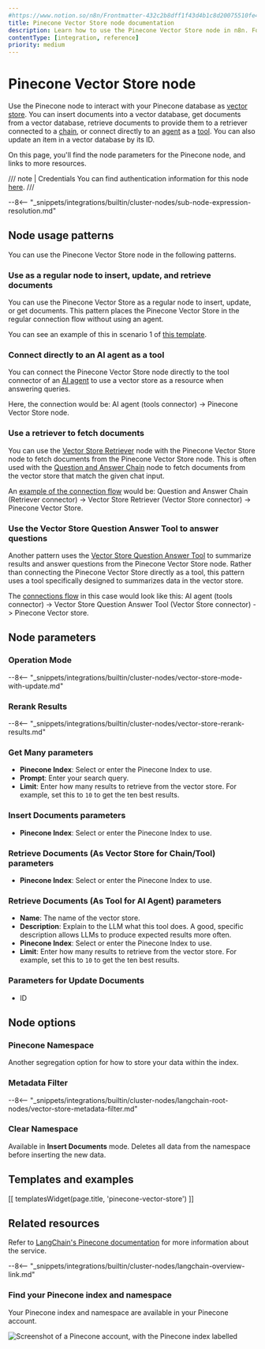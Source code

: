 ```yaml
---
#https://www.notion.so/n8n/Frontmatter-432c2b8dff1f43d4b1c8d20075510fe4
title: Pinecone Vector Store node documentation
description: Learn how to use the Pinecone Vector Store node in n8n. Follow technical documentation to integrate Pinecone Vector Store node into your workflows.
contentType: [integration, reference]
priority: medium
---
```


# Pinecone Vector Store node


Use the Pinecone node to interact with your Pinecone database as [vector store](/glossary.md#ai-vector-store). You can insert documents into a vector database, get documents from a vector database, retrieve documents to provide them to a retriever connected to a [chain](/glossary.md#ai-chain), or connect directly to an [agent](/glossary.md#ai-agent) as a [tool](/glossary.md#ai-tool). You can also update an item in a vector database by its ID.


On this page, you'll find the node parameters for the Pinecone node, and links to more resources.

/// note | Credentials
You can find authentication information for this node [here](/integrations/builtin/credentials/pinecone.md).
///

--8<-- "_snippets/integrations/builtin/cluster-nodes/sub-node-expression-resolution.md"

## Node usage patterns

You can use the Pinecone Vector Store node in the following patterns.

### Use as a regular node to insert, update, and retrieve documents

You can use the Pinecone Vector Store as a regular node to insert, update, or get documents. This pattern places the Pinecone Vector Store in the regular connection flow without using an agent.

You can see an example of this in scenario 1 of [this template](https://n8n.io/workflows/2165-chat-with-pdf-docs-using-ai-quoting-sources/).

### Connect directly to an AI agent as a tool

You can connect the Pinecone Vector Store node directly to the tool connector of an [AI agent](/integrations/builtin/cluster-nodes/root-nodes/n8n-nodes-langchain.agent/index.md) to use a vector store as a resource when answering queries.

Here, the connection would be: AI agent (tools connector) -> Pinecone Vector Store node.

### Use a retriever to fetch documents

You can use the [Vector Store Retriever](/integrations/builtin/cluster-nodes/sub-nodes/n8n-nodes-langchain.retrievervectorstore.md) node with the Pinecone Vector Store node to fetch documents from the Pinecone Vector Store node. This is often used with the [Question and Answer Chain](/integrations/builtin/cluster-nodes/root-nodes/n8n-nodes-langchain.chainretrievalqa/index.md) node to fetch documents from the vector store that match the given chat input.

An [example of the connection flow](https://n8n.io/workflows/1960-ask-questions-about-a-pdf-using-ai/) would be: Question and Answer Chain (Retriever connector) -> Vector Store Retriever (Vector Store connector) -> Pinecone Vector Store.

### Use the Vector Store Question Answer Tool to answer questions

Another pattern uses the [Vector Store Question Answer Tool](/integrations/builtin/cluster-nodes/sub-nodes/n8n-nodes-langchain.toolvectorstore.md) to summarize results and answer questions from the Pinecone Vector Store node. Rather than connecting the Pinecone Vector Store directly as a tool, this pattern uses a tool specifically designed to summarizes data in the vector store.

The [connections flow](https://n8n.io/workflows/2705-chat-with-github-api-documentation-rag-powered-chatbot-with-pinecone-and-openai/) in this case would look like this: AI agent (tools connector) -> Vector Store Question Answer Tool (Vector Store connector) -> Pinecone Vector store.
	
## Node parameters


### Operation Mode

--8<-- "_snippets/integrations/builtin/cluster-nodes/vector-store-mode-with-update.md"

### Rerank Results

--8<-- "_snippets/integrations/builtin/cluster-nodes/vector-store-rerank-results.md"


<!-- vale from-write-good.Weasel = NO -->
### Get Many parameters
<!-- vale from-write-good.Weasel = YES -->

* **Pinecone Index**: Select or enter the Pinecone Index to use.
* **Prompt**: Enter your search query.
* **Limit**: Enter how many results to retrieve from the vector store. For example, set this to `10` to get the ten best results.

### Insert Documents parameters

* **Pinecone Index**: Select or enter the Pinecone Index to use.

### Retrieve Documents (As Vector Store for Chain/Tool) parameters

* **Pinecone Index**: Select or enter the Pinecone Index to use.

### Retrieve Documents (As Tool for AI Agent) parameters

* **Name**: The name of the vector store.
* **Description**: Explain to the LLM what this tool does. A good, specific description allows LLMs to produce expected results more often.
* **Pinecone Index**: Select or enter the Pinecone Index to use.
* **Limit**: Enter how many results to retrieve from the vector store. For example, set this to `10` to get the ten best results.

### Parameters for **Update Documents**

* ID

## Node options

### Pinecone Namespace 

Another segregation option for how to store your data within the index.

### Metadata Filter

--8<-- "_snippets/integrations/builtin/cluster-nodes/langchain-root-nodes/vector-store-metadata-filter.md"

### Clear Namespace

Available in **Insert Documents** mode. Deletes all data from the namespace before inserting the new data.

## Templates and examples

<!-- see https://www.notion.so/n8n/Pull-in-templates-for-the-integrations-pages-37c716837b804d30a33b47475f6e3780 -->
[[ templatesWidget(page.title, 'pinecone-vector-store') ]]

## Related resources

Refer to [LangChain's Pinecone documentation](https://js.langchain.com/docs/integrations/vectorstores/pinecone/) for more information about the service.

--8<-- "_snippets/integrations/builtin/cluster-nodes/langchain-overview-link.md"

### Find your Pinecone index and namespace

Your Pinecone index and namespace are available in your Pinecone account.

![Screenshot of a Pinecone account, with the Pinecone index labelled](/_images/integrations/builtin/cluster-nodes/vectorstorepinecone/pinecone-index-namespace.png)

